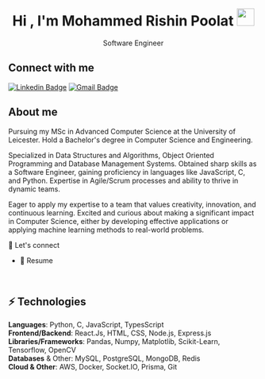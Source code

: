 <h1 align="center">Hi , I'm Mohammed Rishin Poolat <img src="https://media.giphy.com/media/hvRJCLFzcasrR4ia7z/giphy.gif" width="35"></h1>

<p align="center">Software Engineer</p>

## Connect with me

[![Linkedin Badge](https://img.shields.io/badge/-mohammedrishin-blue?style=flat-square&logo=Linkedin&logoColor=white&link=https://www.linkedin.com/in/rishin-poolat)](https://www.linkedin.com/in/rishin-poolat/)
[![Gmail Badge](https://img.shields.io/badge/-mohammedrishinpoolat@gmail.com-c14438?style=flat-square&logo=Gmail&logoColor=white&link=mailto:mohammedrishinpoolat@gmail.com)](mailto:mohammedrishinpoolat@gmail.com)


## About me

<!-- - 🔭 I’m currently working on [FromHome](https://github.com/muhammedShamal/fromhome) -->
Pursuing my MSc in Advanced Computer Science at the University of Leicester.
Hold a Bachelor's degree in Computer Science and Engineering. 

Specialized in Data Structures and Algorithms, Object Oriented Programming and Database Management Systems. Obtained sharp skills as a Software Engineer, gaining proficiency in languages like JavaScript, C, and Python. Expertise in Agile/Scrum processes and ability to thrive in dynamic teams. 

Eager to apply my expertise to a team that values creativity, innovation, and continuous learning. Excited and curious about making a significant impact in Computer Science, either by developing effective applications or applying machine learning methods to real-world problems.


🤝 Let's connect

- 📄 Resume 

<br>

## ⚡ Technologies

<strong>Languages</strong>: Python, C, JavaScript, TypesScript
<br>
<strong>Frontend/Backend</strong>: React.Js, HTML, CSS, Node.js, Express.js
<br>
<strong>Libraries/Frameworks</strong>: Pandas, Numpy, Matplotlib, Scikit-Learn, Tensorflow, OpenCV
<br>
<strong>Databases</strong> & Other: MySQL, PostgreSQL, MongoDB, Redis
<br>
<strong>Cloud & Other</strong>: AWS, Docker, Socket.IO, Prisma, Git
